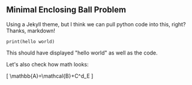 ## Minimal Enclosing Ball Problem

Using a Jekyll theme, but I think we can pull python code into this, right? Thanks, markdown!

```{python}
print(hello world)
```
This should have displayed "hello world" as well as the code.

Let's also check how math looks:

\[
\mathbb{A}=\mathcal{B}+C^d_E
\]
